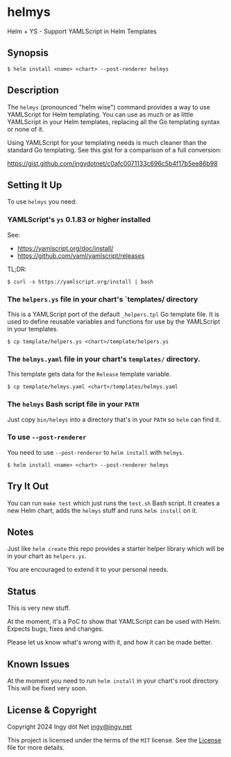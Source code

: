 helmys
======

Helm + YS - Support YAMLScript in Helm Templates


## Synopsis

```
$ helm install <name> <chart> --post-renderer helmys
```


## Description

The `helmys` (pronounced "helm wise") command provides a way to use YAMLScript
for Helm templating.
You can use as much or as little YAMLScript in your Helm templates, replacing
all the Go templating syntax or none of it.

Using YAMLScript for your templating needs is much cleaner than the standard Go
templating.
See this gist for a comparison of a full conversion:

https://gist.github.com/ingydotnet/c0afc0071133c696c5b4f17b5ee86b98


## Setting It Up

To use `helmys` you need:


### YAMLScript's `ys` 0.1.83 or higher installed

See:
* https://yamlscript.org/doc/install/
* https://github.com/yaml/yamlscript/releases

TL;DR:
```
$ curl -s https://yamlscript.org/install | bash
```


### The `helpers.ys` file in your chart's `templates/ directory

This is a YAMLScript port of the default `_helpers.tpl` Go template file.
It is used to define reusable variables and functions for use by the YAMLScript
in your templates.

```
$ cp template/helpers.ys <chart>/template/helpers.ys
```


### The `helmys.yaml` file in your chart's `templates/` directory.

This template gets data for the `Release` template variable.

```
$ cp template/helmys.yaml <chart>/templates/helmys.yaml
```


### The `helmys` Bash script file in your `PATH`

Just copy `bin/helmys` into a directory that's in your `PATH` so `helm` can
find it.


### To use `--post-renderer`

You need to use `--post-renderer` to `helm install` with `helmys`.

```
$ helm install <name> <chart> --post-renderer helmys
```


## Try It Out

You can run `make test` which just runs the `test.sh` Bash script.
It creates a new Helm chart, adds the `helmys` stuff and runs `helm install`
on it.


## Notes

Just like `helm create` this repo provides a starter helper library which will
be in your chart as `helpers.ys`.

You are encouraged to extend it to your personal needs.


## Status

This is very new stuff.

At the moment, it's a PoC to show that YAMLScript can be used with Helm.
Expects bugs, fixes and changes.

Please let us know what's wrong with it, and how it can be made better.


## Known Issues

At the moment you need to run `helm install` in your chart's root directory.
This will be fixed very soon.


## License & Copyright

Copyright 2024 Ingy döt Net <ingy@ingy.net>

This project is licensed under the terms of the `MIT` license.
See the [License](https://github.com/kubeys/helmys/blob/main/License) file for
more details.
